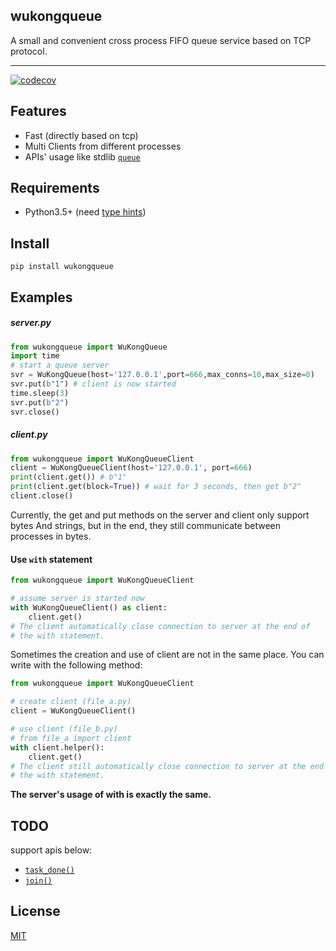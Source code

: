 ## wukongqueue
A small and convenient cross process FIFO queue service based on TCP protocol.

---
[![codecov](https://codecov.io/gh/chaseSpace/WukongQueue/branch/master/graph/badge.svg)](https://codecov.io/gh/chaseSpace/WukongQueue)
## Features
* Fast (directly based on tcp)
* Multi Clients from different processes
* APIs' usage like stdlib [`queue`](https://docs.python.org/3.6/library/queue.html)

## Requirements
* Python3.5+ (need [type hints](https://www.python.org/dev/peps/pep-0484/))

## Install
`pip install wukongqueue`
 
## Examples
##### server.py
```python
from wukongqueue import WuKongQueue
import time
# start a queue server
svr = WuKongQueue(host='127.0.0.1',port=666,max_conns=10,max_size=0)
svr.put(b"1") # client is now started
time.sleep(3)
svr.put(b"2")
svr.close()
```

##### client.py
```python
from wukongqueue import WuKongQueueClient
client = WuKongQueueClient(host='127.0.0.1', port=666)
print(client.get()) # b"1"
print(client.get(block=True)) # wait for 3 seconds, then get b"2"
client.close()
```

Currently, the get and put methods on the server and client only support bytes
And strings, but in the end, they still communicate between processes in bytes.

#### Use `with` statement
```python
from wukongqueue import WuKongQueueClient

# assume server is started now
with WuKongQueueClient() as client:
    client.get()
# The client automatically close connection to server at the end of 
# the with statement.
```
Sometimes the creation and use of client are not in the same place. 
You can write with the following method:
```python
from wukongqueue import WuKongQueueClient

# create client (file_a.py)
client = WuKongQueueClient()

# use client (file_b.py)
# from file_a import client
with client.helper():
    client.get()
# The client still automatically close connection to server at the end of 
# the with statement.
```
**The server's usage of with is exactly the same.**

## TODO
support apis below:
* [`task_done()`](https://docs.python.org/3.6/library/queue.html#queue.Queue.task_done)
* [`join()`](https://docs.python.org/3.6/library/queue.html#queue.Queue.join)

## License
[MIT](https://github.com/chaseSpace/WukongQueue/blob/master/LICENSE)